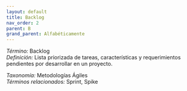 ```yaml
---
layout: default
title: Backlog
nav_order: 2
parent: B
grand_parent: Alfabéticamente
---
```


*Término:* Backlog  
*Definición:* Lista priorizada de tareas, características y requerimientos pendientes por desarrollar en un proyecto.

*Taxonomía:* Metodologías Ágiles  
*Términos relacionados:* Sprint, Spike
